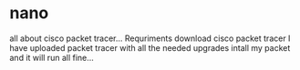 # nano
all about cisco packet tracer...
Requriments 
download cisco packet tracer I have uploaded packet tracer with all the needed upgrades 
intall my packet and it will run all fine...

